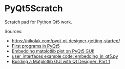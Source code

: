 # PyQt5Scratch
Scratch pad for Python Qt5 work.


Sources:

- https://nikolak.com/pyqt-qt-designer-getting-started/
- [First programs in PyQt5](http://zetcode.com/gui/pyqt5/firstprograms/)
- [Embedding matplotlib plot on PyQt5 GUI!](https://www.boxcontrol.net/embedding-matplotlib-plot-on-pyqt5-gui.html)
- [user_interfaces example code: embedding_in_qt5.py](http://matplotlib.org/examples/user_interfaces/embedding_in_qt5.html)
- [Building a Matplotlib GUI with Qt Designer: Part 1](http://blog.rcnelson.com/building-a-matplotlib-gui-with-qt-designer-part-1/)
